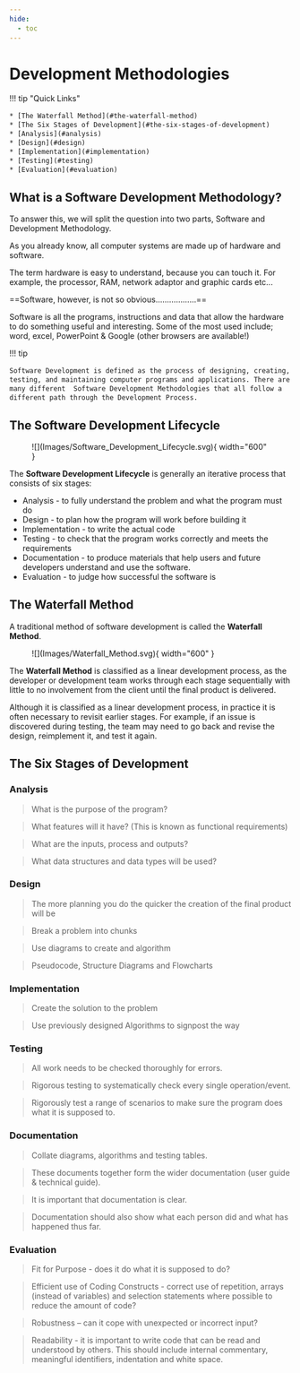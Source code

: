 ```yaml
---
hide:
  - toc
---
```


# Development Methodologies

!!! tip "Quick Links"

    * [The Waterfall Method](#the-waterfall-method)
    * [The Six Stages of Development](#the-six-stages-of-development)
    * [Analysis](#analysis)
    * [Design](#design)
    * [Implementation](#implementation)
    * [Testing](#testing)
    * [Evaluation](#evaluation)

## What is a Software Development Methodology?

To answer this, we will split the question into two parts, Software and Development Methodology.

As you already know, all computer systems are made up of hardware and software.

The term hardware is easy to understand, because you can touch it. For example, the processor, RAM, network adaptor and graphic cards etc...

==Software, however, is not so obvious………………==

Software is all the programs, instructions and data that allow the hardware to do something useful and interesting. Some of the most used include; word, excel, PowerPoint & Google (other browsers are available!)

!!! tip

	Software Development is defined as the process of designing, creating, testing, and maintaining computer programs and applications. There are many different  Software Development Methodologies that all follow a different path through the Development Process. 

## The Software Development Lifecycle

<figure markdown="span">
  ![](Images/Software_Development_Lifecycle.svg){ width="600" }
</figure>

The __Software Development Lifecycle__ is generally an iterative process that consists of six stages:

* Analysis - to fully understand the problem and what the program must do
* Design - to plan how the program will work before building it
* Implementation - to write the actual code
* Testing - to check that the program works correctly and meets the requirements
* Documentation - to produce materials that help users and future developers understand and use the software.
* Evaluation - to judge how successful the software is


## The Waterfall Method

A traditional method of software development is called the __Waterfall Method__.

<figure markdown="span">
  ![](Images/Waterfall_Method.svg){ width="600" }
</figure>

The __Waterfall Method__ is classified as a linear development process, as the developer or development team works through each stage sequentially with little to no involvement from the client until the final product is delivered.

Although it is classified as a linear development process, in practice it is often necessary to revisit earlier stages. For example, if an issue is discovered during testing, the team may need to go back and revise the design, reimplement it, and test it again.

##  The Six Stages of Development

### Analysis

> What is the purpose of the program? 

> What features will it have? (This is known as functional requirements)

> What are the inputs, process and outputs?

> What data structures and data types will be used?

### Design

> The more planning you do the quicker the creation of the final product will be

> Break a problem into chunks 

> Use diagrams to create and algorithm

> Pseudocode, Structure Diagrams and Flowcharts

### Implementation

> Create the solution to the problem

> Use previously designed Algorithms to signpost the way

### Testing

> All work needs to be checked thoroughly for errors. 

> Rigorous testing to systematically check every single operation/event.

> Rigorously test a range of scenarios to make sure the program does what it is supposed to.

### Documentation

> Collate diagrams, algorithms and testing tables.

> These documents together form the wider documentation (user guide & technical guide).

> It is important that documentation is clear.

> Documentation should also show what each person did and what has happened thus far. 

### Evaluation

> Fit for Purpose - does it do what it is supposed to do?

> Efficient use of Coding Constructs  - correct use of repetition, arrays (instead of variables) and selection statements where possible to reduce the amount of code?

> Robustness – can it cope with unexpected or incorrect input?

> Readability - it is important to write code that can be read and understood by others. This should include internal commentary, meaningful identifiers, indentation and white space.

